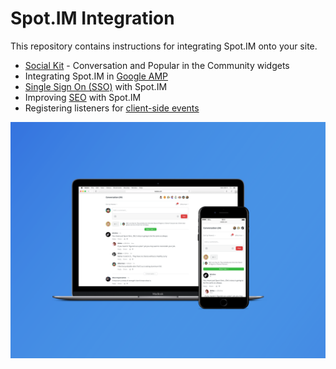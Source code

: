 # Spot.IM Integration

This repository contains instructions for integrating Spot.IM onto your site.

* [Social Kit](social-kit/README.md) - Conversation and Popular in the Community widgets
* Integrating Spot.IM in [Google AMP](google-amp/README.md)
* [Single Sign On (SSO)](api/single-sign-on/README.md)  with Spot.IM
* Improving [SEO](seo/README.md) with Spot.IM
* Registering listeners for [client-side events](api/js-events/README.md)

![Spot.IM](banner.png)
